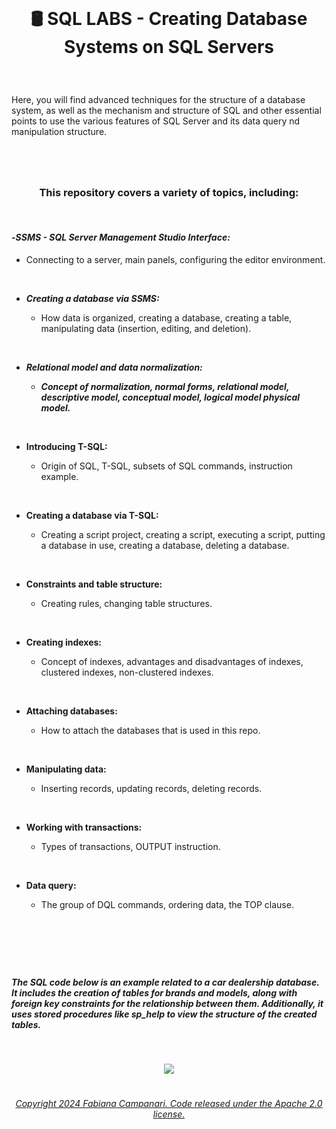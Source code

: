 <br>

# <p align="center"> 🛢️ SQL LABS - Creating Database Systems  on SQL Servers

<br>

Here, you will find advanced techniques for the structure of a database system, as well as the mechanism and structure of SQL  and other essential points to use the various features of SQL Server and its data query nd manipulation structure.

#
<br>

### <p align="center"> **This repository covers a variety of topics, including:**

<br>

#### -***SSMS - SQL Server Management Studio Interface:***

   - Connecting to a server, main panels, configuring the editor environment.

<br>

- ***Creating a database via SSMS:***

    - How data is organized, creating a database, creating a table, manipulating data (insertion, editing, and deletion).
 
<br>

- ***Relational model and data normalization:***

    - ***Concept of normalization, normal forms, relational model, descriptive model, conceptual model, logical model physical model.***
 
<br>

- **Introducing T-SQL:**

    - Origin of SQL, T-SQL, subsets of SQL commands, instruction example.

<br>

  - **Creating a database via T-SQL:**

     - Creating a script project, creating a script, executing a script, putting a database in use, creating a database, deleting a database.

<br>

- **Constraints and table structure:**

  - Creating rules, changing table structures.

<br>

- **Creating indexes:**

  - Concept of indexes, advantages and disadvantages of indexes, clustered indexes, non-clustered indexes.

<br>

- **Attaching databases:**

  - How to attach the databases that is used in this repo.

<br>

- **Manipulating data:**

  - Inserting records, updating records, deleting records.
 
<br>

- **Working with transactions:**

  - Types of transactions, OUTPUT instruction.
 
<br>

 - **Data query:**

   - The group of DQL commands, ordering data, the TOP clause.

  <br>   



  


 
 
    
    
   

 





#

<br>

##### The SQL code below is an example related to a car dealership database. It includes the creation of tables for brands and models, along with foreign key constraints for the relationship between them. Additionally, it uses stored procedures like sp_help to view the structure of the created tables.

<br>


<p align="center">
<img src="https://github.com/FabianaCampanari/SQL_LABS/assets/113218619/069f2147-992e-4183-b997-c23d41530dda"/>

<br>

#

###### <p align="center"> [Copyright 2024 Fabiana Campanari. Code released under the Apache 2.0 license.](https://github.com/FabianaCampanari/SQL_LABS/blob/5a8f935d961852f4801c868033cbdeb53e003b80/LICENSE)
